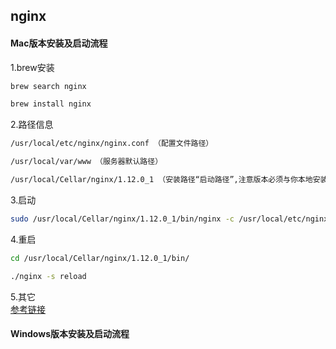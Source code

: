 ## nginx

#### Mac版本安装及启动流程
1.brew安装<br>

```bash
brew search nginx

brew install nginx
```

2.路径信息<br>

```bash
/usr/local/etc/nginx/nginx.conf （配置文件路径）

/usr/local/var/www （服务器默认路径）

/usr/local/Cellar/nginx/1.12.0_1 （安装路径“启动路径”,注意版本必须与你本地安装版本一致）
```

3.启动<br>

```bash
sudo /usr/local/Cellar/nginx/1.12.0_1/bin/nginx -c /usr/local/etc/nginx/nginx.conf
```

4.重启<br>

```bash
cd /usr/local/Cellar/nginx/1.12.0_1/bin/

./nginx -s reload
```

5.其它<br>
[参考链接](http://blog.csdn.net/yqh19880321/article/details/70478827)


#### Windows版本安装及启动流程